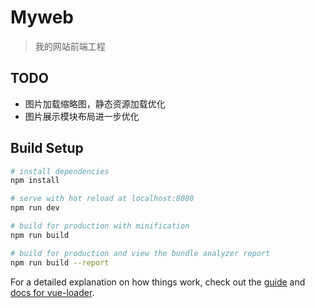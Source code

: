 # Myweb

> 我的网站前端工程

## TODO
* 图片加载缩略图，静态资源加载优化
* 图片展示模块布局进一步优化


## Build Setup

``` bash
# install dependencies
npm install

# serve with hot reload at localhost:8080
npm run dev

# build for production with minification
npm run build

# build for production and view the bundle analyzer report
npm run build --report
```

For a detailed explanation on how things work, check out the [guide](http://vuejs-templates.github.io/webpack/) and [docs for vue-loader](http://vuejs.github.io/vue-loader).


